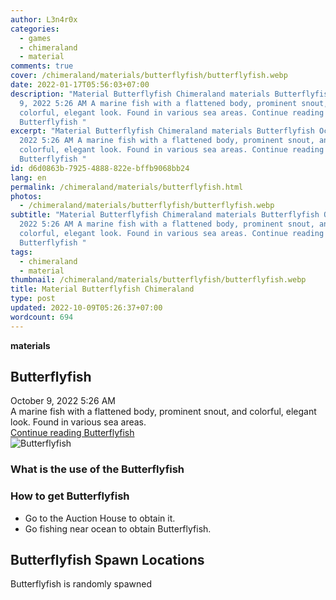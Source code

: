 ```yaml
---
author: L3n4r0x
categories:
  - games
  - chimeraland
  - material
comments: true
cover: /chimeraland/materials/butterflyfish/butterflyfish.webp
date: 2022-01-17T05:56:03+07:00
description: "Material Butterflyfish Chimeraland materials Butterflyfish October
  9, 2022 5:26 AM A marine fish with a flattened body, prominent snout, and
  colorful, elegant look. Found in various sea areas. Continue reading
  Butterflyfish "
excerpt: "Material Butterflyfish Chimeraland materials Butterflyfish October 9,
  2022 5:26 AM A marine fish with a flattened body, prominent snout, and
  colorful, elegant look. Found in various sea areas. Continue reading
  Butterflyfish "
id: d6d0863b-7925-4888-822e-bffb9068bb24
lang: en
permalink: /chimeraland/materials/butterflyfish.html
photos:
  - /chimeraland/materials/butterflyfish/butterflyfish.webp
subtitle: "Material Butterflyfish Chimeraland materials Butterflyfish October 9,
  2022 5:26 AM A marine fish with a flattened body, prominent snout, and
  colorful, elegant look. Found in various sea areas. Continue reading
  Butterflyfish "
tags:
  - chimeraland
  - material
thumbnail: /chimeraland/materials/butterflyfish/butterflyfish.webp
title: Material Butterflyfish Chimeraland
type: post
updated: 2022-10-09T05:26:37+07:00
wordcount: 694
---
```


<link
  rel="stylesheet"
  href="https://rawcdn.githack.com/dimaslanjaka/Web-Manajemen/870a349/css/bootstrap-5-3-0-alpha3-wrapper.css"
/>
<section id="bootstrap-wrapper">
  <div data-bs-theme="dark">
    <div
      class="row g-0 border rounded overflow-hidden flex-md-row mb-4 shadow-sm position-relative bg-dark text-light"
    >
      <div class="col p-4 d-flex flex-column position-static">
        <strong class="d-inline-block mb-2 text-success">materials</strong>
        <h2 class="mb-0">Butterflyfish</h2>
        <div class="mb-1 text-muted">October 9, 2022 5:26 AM</div>
        <div class="mb-2 border p-1">
          A marine fish with a flattened body, prominent snout, and colorful,
          elegant look. Found in various sea areas.
        </div>
        <a
          href="/chimeraland/materials/butterflyfish.html"
          class="stretched-link d-none text-primary"
          >Continue reading Butterflyfish</a
        >
      </div>
      <div class="col-auto d-none d-md-block d-lg-block">
        <img
          src="https://www.webmanajemen.com/chimeraland/materials/butterflyfish/butterflyfish.webp"
          alt="Butterflyfish"
        />
      </div>
    </div>
    <div class="row">
      <div class="col-lg-6 col-12 mb-2">
        <div class="card">
          <div class="card-body">
            <h3 class="card-title">What is the use of the Butterflyfish</h3>
            <div class="card-text"><ul></ul></div>
          </div>
        </div>
      </div>
      <div class="col-lg-6 col-12 mb-2">
        <div class="card">
          <div class="card-body">
            <h3 class="card-title">How to get Butterflyfish</h3>
            <div class="card-text">
              <ul>
                <li>Go to the Auction House to obtain it.</li>
                <li>Go fishing near ocean to obtain Butterflyfish.</li>
              </ul>
            </div>
          </div>
        </div>
      </div>
      <div class="col-12 mb-2">
        <h2>Butterflyfish Spawn Locations</h2>
        <p>Butterflyfish is randomly spawned</p>
      </div>
    </div>
  </div>
</section>